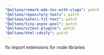 ```yaml
---
"@altano/remark-mdx-toc-with-slugs": patch
"@altano/repository-tools": patch
"@altano/satori-fit-text": patch
"@altano/tiny-async-pool": patch
"@altano/vitest-plugins": patch
"@altano/html-cdnify": patch
---
```


fix import extensions for node libraries
